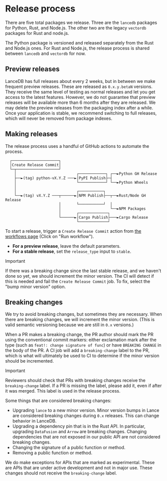 # Release process

There are five total packages we release. Three are the `lancedb` packages
for Python, Rust, and Node.js. The other two are the legacy `vectordb`
packages for Rust and node.js.

The Python package is versioned and released separately from the Rust and Node.js
ones. For Rust and Node.js, the release process is shared between `lancedb` and
`vectordb` for now.

## Preview releases

LanceDB has full releases about every 2 weeks, but in between we make frequent
preview releases. These are released as `0.x.y.betaN` versions. They receive the
same level of testing as normal releases and let you get access to the latest
features. However, we do not guarantee that preview releases will be available
more than 6 months after they are released. We may delete the preview releases
from the packaging index after a while. Once your application is stable, we
recommend switching to full releases, which will never be removed from package
indexes.

## Making releases

The release process uses a handful of GitHub actions to automate the process.

```text
  ┌─────────────────────┐                                                
  │Create Release Commit│                                                
  └─┬───────────────────┘                                                
    │                           ┌────────────┐ ┌──►Python GH Release     
    ├──►(tag) python-vX.Y.Z ───►│PyPI Publish├─┤                         
    │                           └────────────┘ └──►Python Wheels         
    │                                                                    
    │                           ┌───────────┐                            
    └──►(tag) vX.Y.Z ───┬──────►│NPM Publish├──┬──►Rust/Node GH Release  
                        │       └───────────┘  │                         
                        │                      └──►NPM Packages          
                        │       ┌─────────────┐                          
                        └──────►│Cargo Publish├───►Cargo Release         
                                └─────────────┘                          
```

To start a release, trigger a `Create Release Commit` action from
[the workflows page](https://github.com/lancedb/lancedb/actions/workflows/make-release-commit.yml)
(Click on "Run workflow").

* **For a preview release**, leave the default parameters.
* **For a stable release**, set the `release_type` input to `stable`.

> [!IMPORTANT]
> If there was a breaking change since the last stable release, and we haven't
> done so yet, we should increment the minor version. The CI will detect if this
> is needed and fail the `Create Release Commit` job. To fix, select the
> "bump minor version" option.

## Breaking changes

We try to avoid breaking changes, but sometimes they are necessary. When there
are breaking changes, we will increment the minor version. (This is valid 
semantic versioning because we are still in `0.x` versions.)

When a PR makes a breaking change, the PR author should mark the PR using the 
conventional commit markers: either exclamation mark after the type
(such as `feat!: change signature of func`) or have `BREAKING CHANGE` in the
body of the PR. A CI job will add a `breaking-change` label to the PR, which is
what will ultimately be used to CI to determine if the minor version should be
incremented.

> [!IMPORTANT]
> Reviewers should check that PRs with breaking changes receive the `breaking-change`
> label. If a PR is missing the label, please add it, even if after it was merged.
> This label is used in the release process.

Some things that are considered breaking changes:

* Upgrading `lance` to a new minor version. Minor version bumps in Lance are
  considered breaking changes during `0.x` releases. This can change behavior
  in LanceDB.
* Upgrading a dependency pin that is in the Rust API. In particular, upgrading
  `DataFusion` and `Arrow` are breaking changes. Changing dependencies that are
  not exposed in our public API are not considered breaking changes.
* Changing the signature of a public function or method.
* Removing a public function or method.

We do make exceptions for APIs that are marked as experimental. These are APIs
that are under active development and not in major use. These changes should not
receive the `breaking-change` label.
